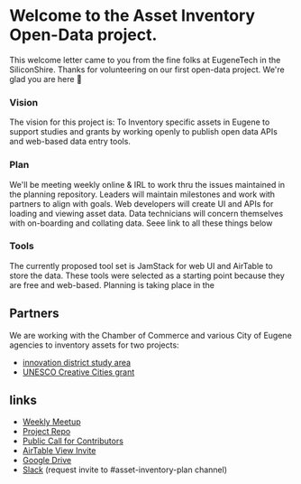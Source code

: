 # Welcome to the Asset Inventory Open-Data project.

This welcome letter came to you from the fine folks at EugeneTech in the SiliconShire.  Thanks for volunteering on our first open-data project.  We're glad you are here :tada:

### Vision
The vision for this project is: To Inventory specific assets in Eugene to support studies and grants by working openly to publish open data APIs and web-based data entry tools.

### Plan

We'll be meeting weekly online & IRL to work thru the issues maintained in the planning repository. Leaders will maintain milestones and work with partners to align with goals.  Web developers will create UI and APIs for loading and viewing asset data.  Data technicians will concern themselves with on-boarding and collating data.  Seee link to all these things below

### Tools
The currently proposed tool set is JamStack for web UI and AirTable to store the data.  These tools were selected as a starting point because they are free and web-based.  Planning is taking place in the 

## Partners
We are working with the Chamber of Commerce and various City of Eugene agencies to inventory assets for two projects:

- [innovation district study area](https://www.brookings.edu/innovation-districts)
- [UNESCO Creative Cities grant](https://en.unesco.org/creative-cities/home) 


##  links
- [Weekly Meetup](https://www.meetup.com/EugeneTech/events/qhlbtqyzfbrb/)
- [Project Repo](https://github.com/EugTech/asset-inventory)
- [Public Call for Contributors](https://eugenetech.switchboardhq.com/posts/43342)
- [AirTable View Invite](https://airtable.com/invite/l?inviteId=invNeDIkmXCtv1fx4&inviteToken=e193bb7e1252b2f790fad620728ac188a8e87ccbf6adcb8dcdbb297b0e0f3d39)
- [Google Drive](https://drive.google.com/open?id=1ghu_6KvbhSgFfhwQz9vI69chH_BDZ1LR)
- [Slack](http://eugslack.com) (request invite to #asset-inventory-plan channel)
